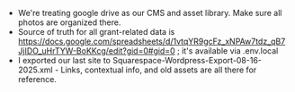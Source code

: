 - We're treating google drive as our CMS and asset library. Make sure all photos are organized there.
- Source of truth for all grant-related data is https://docs.google.com/spreadsheets/d/1vtqYR9gcFz_xNPAw7tdz_qB7JjIDO_uHrTYW-BoKKcg/edit?gid=0#gid=0 ; it's available via .env.local
- I exported our last site to Squarespace-Wordpress-Export-08-16-2025.xml - Links, contextual info, and old assets are all there for reference. 